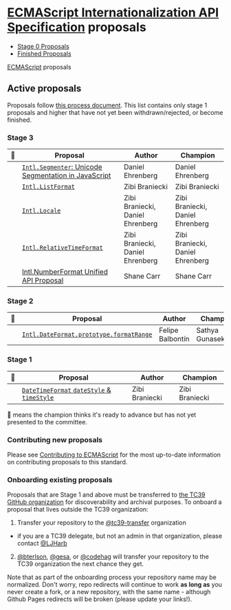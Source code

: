 # [ECMAScript Internationalization API Specification](https://github.com/tc39/ecma402) proposals

 - [Stage 0 Proposals](stage-0-proposals.md)
 - [Finished Proposals](finished-proposals.md)

 [ECMAScript](../README.md) proposals

## Active proposals

Proposals follow [this process document](https://tc39.github.io/process-document/).
This list contains only stage 1 proposals and higher that have not yet been withdrawn/rejected, or become finished.

### Stage 3

| :rocket: | Proposal                                                               | Author                           | Champion                         |
| -------- | ---------------------------------------------------------------------- | -------------------------------- | -------------------------------- |
|          | [`Intl.Segmenter`: Unicode Segmentation in JavaScript][intl-segmenter] | Daniel Ehrenberg                 | Daniel Ehrenberg                 |
|          | [`Intl.ListFormat`][intl.listformat]                                   | Zibi Braniecki                   | Zibi Braniecki                   |
|          | [`Intl.Locale`][intl.locale]                                           | Zibi Braniecki, Daniel Ehrenberg | Zibi Braniecki, Daniel Ehrenberg |
|          | [`Intl.RelativeTimeFormat`][intl.relativetimeformat]                   | Zibi Braniecki, Daniel Ehrenberg | Zibi Braniecki, Daniel Ehrenberg |
|          | [Intl.NumberFormat Unified API Proposal][numberformat]                 | Shane Carr                       | Shane Carr                       |

### Stage 2

| :rocket: | Proposal                                                  | Author                           | Champion                         |
| -------- | --------------------------------------------------------- | -------------------------------- | -------------------------------- |
|          | [`Intl.DateFormat.prototype.formatRange`][formatrange]    | Felipe Balbontín                 | Sathya Gunasekaran               |

### Stage 1

| :rocket: | Proposal                                                     | Author         | Champion       |
| -------- | ------------------------------------------------------------ | -------------- | -------------- |
|          | [`DateTimeFormat` `dateStyle` & `timeStyle`][datetimeformat] | Zibi Braniecki | Zibi Braniecki |

:rocket: means the champion thinks it's ready to advance but has not yet presented to the committee.

### Contributing new proposals

Please see [Contributing to ECMAScript](https://github.com/tc39/ecma262/blob/master/CONTRIBUTING.md) for the most up-to-date information on contributing proposals to this standard.

### Onboarding existing proposals

Proposals that are Stage 1 and above must be transferred to [the TC39 GitHub organization](https://github.com/tc39) for discoverability and archival purposes. To onboard a proposal that lives outside the TC39 organization:

1. Transfer your repository to the [@tc39-transfer](http://github.com/tc39-transfer) organization
  - if you are a TC39 delegate, but not an admin in that organization, please contact [@LJHarb](https://github.com/ljharb)
2. [@bterlson](https://github.com/bterlson), [@gesa](https://github.com/gesa), or [@codehag](https://github.com/codehag) will transfer your repository to the TC39 organization the next chance they get.

Note that as part of the onboarding process your repository name may be normalized. Don't worry, repo redirects will continue to work **as long as** you never create a fork, or a new repository, with the same name - although Github Pages redirects will be broken (please update your links!).

[intl-segmenter]: https://github.com/tc39/proposal-intl-segmenter
[intl.listformat]: https://github.com/zbraniecki/proposal-intl-list-format
[intl.relativetimeformat]: https://github.com/tc39/proposal-intl-relative-time
[intl.durationformat]: https://github.com/tc39/ecma402/issues/47
[intl.unitformat]: https://github.com/tc39/ecma402/issues/32
[intl.pluralrules]: https://github.com/tc39/proposal-intl-plural-rules
[intl.datetimeformat.prototype.formattoparts]: https://github.com/tc39/proposal-intl-formatToParts
[intl.numberformat.prototype.formattoparts]: https://github.com/tc39/proposal-intl-formatToParts
[locale-info]: https://github.com/tc39/ecma402/issues/46
[datetimeformat]: https://github.com/zbraniecki/proposal-ecma402-datetime-style
[intl.locale]: https://github.com/zbraniecki/proposal-intl-locale
[formatrange]: https://github.com/fabalbon/proposal-intl-DateTimeFormat-formatRange
[numberformat]: https://github.com/sffc/proposal-unified-intl-numberformat
